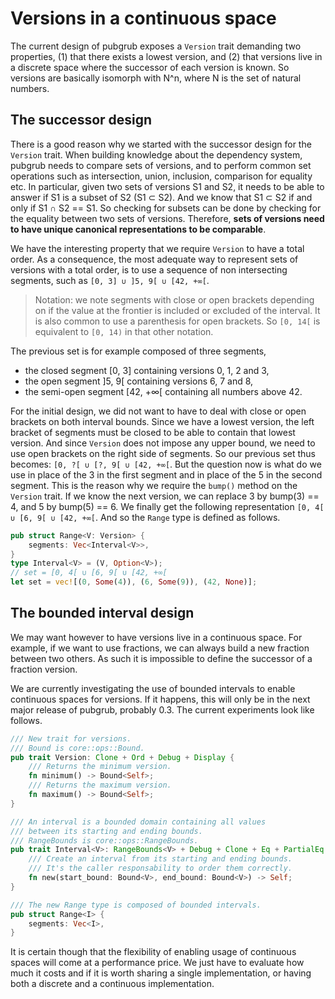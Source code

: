 # Versions in a continuous space

The current design of pubgrub exposes a `Version` trait demanding two properties, (1) that there exists a lowest version, and (2) that versions live in a discrete space where the successor of each version is known.
So versions are basically isomorph with N^n, where N is the set of natural numbers.

## The successor design

There is a good reason why we started with the successor design for the `Version` trait.
When building knowledge about the dependency system, pubgrub needs to compare sets of versions, and to perform common set operations such as intersection, union, inclusion, comparison for equality etc.
In particular, given two sets of versions S1 and S2, it needs to be able to answer if S1 is a subset of S2 (S1 ⊂ S2).
And we know that S1 ⊂ S2 if and only if S1 ∩ S2 == S1.
So checking for subsets can be done by checking for the equality between two sets of versions.
Therefore, **sets of versions need to have unique canonical representations to be comparable**.

We have the interesting property that we require `Version` to have a total order.
As a consequence, the most adequate way to represent sets of versions with a total order, is to use a sequence of non intersecting segments, such as `[0, 3] ∪ ]5, 9[ ∪ [42, +∞[`.

> Notation: we note segments with close or open brackets depending on if the value at the frontier is included or excluded of the interval.
> It is also common to use a parenthesis for open brackets.
> So `[0, 14[` is equivalent to `[0, 14)` in that other notation.

The previous set is for example composed of three segments,
- the closed segment [0, 3] containing versions 0, 1, 2 and 3,
- the open segment ]5, 9[ containing versions 6, 7 and 8,
- the semi-open segment [42, +∞[ containing all numbers above 42.

For the initial design, we did not want to have to deal with close or open brackets on both interval bounds.
Since we have a lowest version, the left bracket of segments must be closed to be able to contain that lowest version.
And since `Version` does not impose any upper bound, we need to use open brackets on the right side of segments.
So our previous set thus becomes: `[0, ?[ ∪ [?, 9[ ∪ [42, +∞[`.
But the question now is what do we use in place of the 3 in the first segment and in place of the 5 in the second segment.
This is the reason why we require the `bump()` method on the `Version` trait.
If we know the next version, we can replace 3 by bump(3) == 4, and 5 by bump(5) == 6.
We finally get the following representation `[0, 4[ ∪ [6, 9[ ∪ [42, +∞[`.
And so the `Range` type is defined as follows.

```rust
pub struct Range<V: Version> {
    segments: Vec<Interval<V>>,
}
type Interval<V> = (V, Option<V>);
// set = [0, 4[ ∪ [6, 9[ ∪ [42, +∞[
let set = vec![(0, Some(4)), (6, Some(9)), (42, None)];
```

## The bounded interval design

We may want however to have versions live in a continuous space.
For example, if we want to use fractions, we can always build a new fraction between two others.
As such it is impossible to define the successor of a fraction version.

We are currently investigating the use of bounded intervals to enable continuous spaces for versions.
If it happens, this will only be in the next major release of pubgrub, probably 0.3.
The current experiments look like follows.

```rust
/// New trait for versions.
/// Bound is core::ops::Bound.
pub trait Version: Clone + Ord + Debug + Display {
    /// Returns the minimum version.
    fn minimum() -> Bound<Self>;
    /// Returns the maximum version.
    fn maximum() -> Bound<Self>;
}

/// An interval is a bounded domain containing all values
/// between its starting and ending bounds.
/// RangeBounds is core::ops::RangeBounds.
pub trait Interval<V>: RangeBounds<V> + Debug + Clone + Eq + PartialEq {
    /// Create an interval from its starting and ending bounds.
    /// It's the caller responsability to order them correctly.
    fn new(start_bound: Bound<V>, end_bound: Bound<V>) -> Self;
}

/// The new Range type is composed of bounded intervals.
pub struct Range<I> {
    segments: Vec<I>,
}
```

It is certain though that the flexibility of enabling usage of continuous spaces will come at a performance price.
We just have to evaluate how much it costs and if it is worth sharing a single implementation, or having both a discrete and a continuous implementation.
